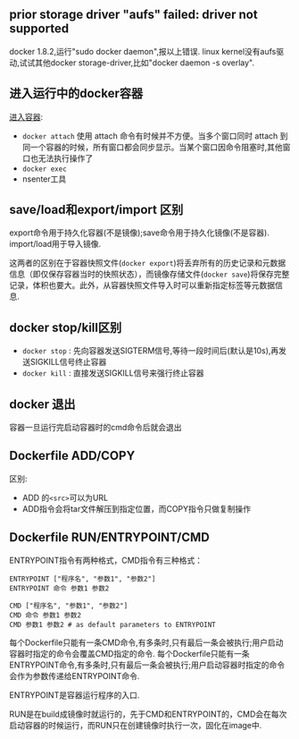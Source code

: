 ## prior storage driver "aufs" failed: driver not supported
docker 1.8.2,运行"sudo docker daemon",报以上错误.
linux kernel没有aufs驱动,试试其他docker storage-driver,比如"docker daemon -s overlay".

## 进入运行中的docker容器
[进入容器](https://yeasy.gitbooks.io/docker_practice/content/container/enter.html):
- `docker attach`
使用 attach 命令有时候并不方便。当多个窗口同时 attach 到同一个容器的时候，所有窗口都会同步显示。当某个窗口因命令阻塞时,其他窗口也无法执行操作了
- `docker exec`
- nsenter工具

## save/load和export/import 区别
export命令用于持久化容器(不是镜像);save命令用于持久化镜像(不是容器).
import/load用于导入镜像.

这两者的区别在于容器快照文件(`docker export`)将丢弃所有的历史记录和元数据信息（即仅保存容器当时的快照状态），而镜像存储文件(`docker save`)将保存完整记录，体积也要大。此外，从容器快照文件导入时可以重新指定标签等元数据信息.

## docker stop/kill区别
- `docker stop` : 先向容器发送SIGTERM信号,等待一段时间后(默认是10s),再发送SIGKILL信号终止容器
- `docker kill` : 直接发送SIGKILL信号来强行终止容器

## docker 退出
容器一旦运行完启动容器时的cmd命令后就会退出

## Dockerfile ADD/COPY
区别:
- ADD 的`<src>`可以为URL
- ADD指令会将tar文件解压到指定位置，而COPY指令只做复制操作

## Dockerfile RUN/ENTRYPOINT/CMD
ENTRYPOINT指令有两种格式，CMD指令有三种格式：
```
ENTRYPOINT ["程序名", "参数1", "参数2"]
ENTRYPOINT 命令 参数1 参数2

CMD ["程序名", "参数1", "参数2"]
CMD 命令 参数1 参数2
CMD 参数1 参数2 # as default parameters to ENTRYPOINT
```
每个Dockerfile只能有一条CMD命令,有多条时,只有最后一条会被执行;用户启动容器时指定的命令会覆盖CMD指定的命令.
每个Dockerfile只能有一条ENTRYPOINT命令,有多条时,只有最后一条会被执行;用户启动容器时指定的命令会作为参数传递给ENTRYPOINT命令.

ENTRYPOINT是容器运行程序的入口.

RUN是在build成镜像时就运行的，先于CMD和ENTRYPOINT的，CMD会在每次启动容器的时候运行，而RUN只在创建镜像时执行一次，固化在image中.